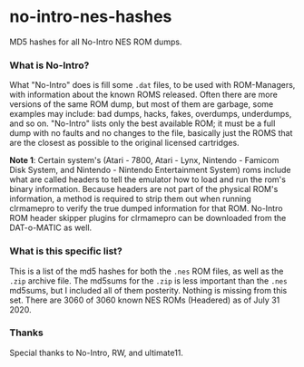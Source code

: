 # no-intro-nes-hashes
MD5 hashes for all No-Intro NES ROM dumps.

### What is No-Intro?

What "No-Intro" does is fill some `.dat` files, to be used with ROM-Managers, with information about the known ROMS released. Often there are more versions of the same ROM dump, but most of them are garbage, some examples may include: bad dumps, hacks, fakes, overdumps, underdumps, and so on. "No-Intro" lists only the best available ROM; it must be a full dump with no faults and no changes to the file, basically just the ROMS that are the closest as possible to the original licensed cartridges.

**Note 1**: Certain system's (Atari - 7800, Atari - Lynx, Nintendo - Famicom Disk System, and Nintendo - Nintendo Entertainment System) roms include what are called headers to tell the emulator how to load and run the rom's binary information. Because headers are not part of the physical ROM's information, a method is required to strip them out when running clrmamepro to verify the true dumped information for that ROM. No-Intro ROM header skipper plugins for clrmamepro can be downloaded from the DAT-o-MATIC as well.

### What is this specific list?

This is a list of the md5 hashes for both the `.nes` ROM files, as well as the `.zip` archive file. The md5sums for the `.zip` is less important than the `.nes` md5sums, but I included all of them posterity. Nothing is missing from this set. There are 3060 of 3060 known NES ROMs (Headered) as of July 31 2020.

### Thanks

Special thanks to No-Intro, RW, and ultimate11.
